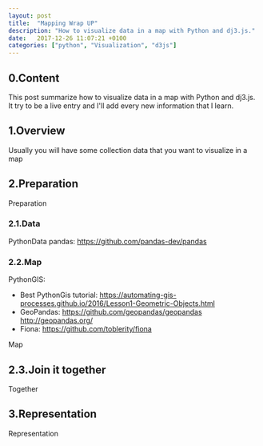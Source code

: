 ```yaml
---
layout: post
title:  "Mapping Wrap UP"
description: "How to visualize data in a map with Python and dj3.js."
date:   2017-12-26 11:07:21 +0100
categories: ["python", "Visualization", "d3js"]
---
```

## 0.Content

This post summarize how to visualize data in a map with Python and dj3.js. It try to be a live entry and I'll add every new information that I learn.

## 1.Overview

Usually you will have some collection data that you want to visualize in a map 

## 2.Preparation

Preparation

### 2.1.Data

PythonData
pandas: https://github.com/pandas-dev/pandas

### 2.2.Map
PythonGIS:
- Best PythonGis tutorial: https://automating-gis-processes.github.io/2016/Lesson1-Geometric-Objects.html
- GeoPandas: https://github.com/geopandas/geopandas http://geopandas.org/
- Fiona: https://github.com/toblerity/fiona

Map

## 2.3.Join it together

Together

## 3.Representation

Representation